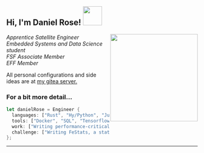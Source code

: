<h2> Hi, I'm Daniel Rose! <img src="https://media.giphy.com/media/h741oEMnAUIILdX0kU/giphy.gif" width="50"></h2>
<img align='right' src="https://cdn.pixabay.com/photo/2017/03/23/12/32/arduino-2168193_960_720.png" width="230">
<p><em>Apprentice Satellite Engineer</br>Embedded Systems and Data Science student</br>FSF Associate Member</br>EFF Member
</em></p>

All personal configurations and side ideas are at [my gitea server.](https://git.danielr.xyz)

### For a bit more detail... 

```rust
let danielRose = Engineer {
  languages: ["Rust", "Hy/Python", "Julia", "C/C++", "Emacs Lisp"],
  tools: ["Docker", "SQL", "Tensorflow", "Nginx", "Pandas", "rppal"],
  work: ["Writing performance-critical embedded applications in Rust"],
  challenge: ["Writing FeStats, a statistics TUI program in Rust & Python/Hy!"],
};
```
---
